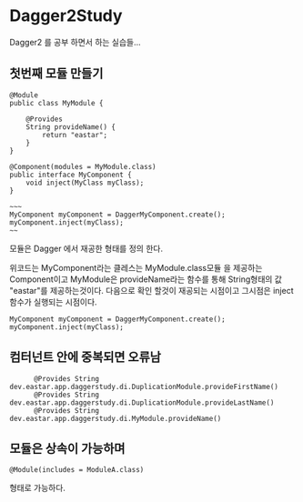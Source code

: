 # Dagger2Study
Dagger2 를 공부 하면서 하는 실습들...


## 첫번째 모듈 만들기
```
@Module
public class MyModule {

    @Provides
    String provideName() {
        return "eastar";
    }
}

@Component(modules = MyModule.class)
public interface MyComponent {
    void inject(MyClass myClass);
}

~~~
MyComponent myComponent = DaggerMyComponent.create();
myComponent.inject(myClass);
~~
```

모듈은 Dagger 에서 재공한 형태를 정의 한다.

위코드는
MyComponent라는 클레스는 MyModule.class모듈 을 제공하는 Component이고
MyModule은 provideName라는 함수를 통해 String형태의 값 "eastar"를 제공하는것이다.
다음으로 확인 할것이 재공되는 시점이고
그시점은 inject함수가 실행되는 시점이다.

```
MyComponent myComponent = DaggerMyComponent.create();
myComponent.inject(myClass);
```

## 컴터넌트 안에 중복되면 오류남
```
      @Provides String dev.eastar.app.daggerstudy.di.DuplicationModule.provideFirstName()
      @Provides String dev.eastar.app.daggerstudy.di.DuplicationModule.provideLastName()
      @Provides String dev.eastar.app.daggerstudy.di.MyModule.provideName()
```

## 모듈은 상속이 가능하며
```
@Module(includes = ModuleA.class)
```
형태로 가능하다.
